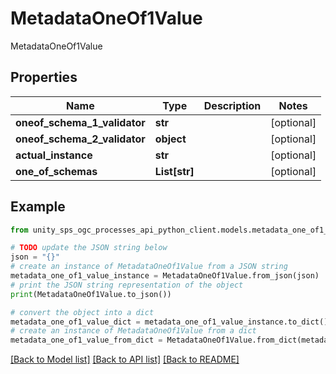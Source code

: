 # MetadataOneOf1Value

MetadataOneOf1Value

## Properties

Name | Type | Description | Notes
------------ | ------------- | ------------- | -------------
**oneof_schema_1_validator** | **str** |  | [optional]
**oneof_schema_2_validator** | **object** |  | [optional]
**actual_instance** | **str** |  | [optional]
**one_of_schemas** | **List[str]** |  | [optional]

## Example

```python
from unity_sps_ogc_processes_api_python_client.models.metadata_one_of1_value import MetadataOneOf1Value

# TODO update the JSON string below
json = "{}"
# create an instance of MetadataOneOf1Value from a JSON string
metadata_one_of1_value_instance = MetadataOneOf1Value.from_json(json)
# print the JSON string representation of the object
print(MetadataOneOf1Value.to_json())

# convert the object into a dict
metadata_one_of1_value_dict = metadata_one_of1_value_instance.to_dict()
# create an instance of MetadataOneOf1Value from a dict
metadata_one_of1_value_from_dict = MetadataOneOf1Value.from_dict(metadata_one_of1_value_dict)
```
[[Back to Model list]](../README.md#documentation-for-models) [[Back to API list]](../README.md#documentation-for-api-endpoints) [[Back to README]](../README.md)
